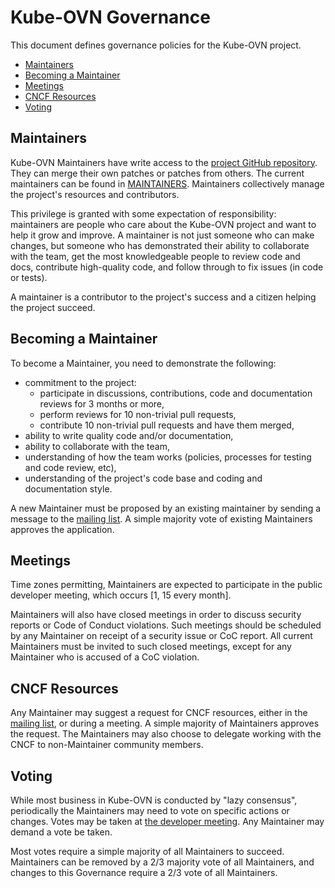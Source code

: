 # Kube-OVN Governance

This document defines governance policies for the Kube-OVN project.

- [Maintainers](#maintainers)
- [Becoming a Maintainer](#becoming-a-maintainer)
- [Meetings](#meetings)
- [CNCF Resources](#cncf-resources)
- [Voting](#voting)

## Maintainers

Kube-OVN Maintainers have write access to the [project GitHub repository](https://github.com/kubeovn/kube-ovn).
They can merge their own patches or patches from others. The current maintainers
can be found in [MAINTAINERS](./MAINTAINERS).  Maintainers collectively manage the project's
resources and contributors.

This privilege is granted with some expectation of responsibility: maintainers
are people who care about the Kube-OVN project and want to help it grow and
improve. A maintainer is not just someone who can make changes, but someone who
has demonstrated their ability to collaborate with the team, get the most
knowledgeable people to review code and docs, contribute high-quality code, and
follow through to fix issues (in code or tests).

A maintainer is a contributor to the project's success and a citizen helping
the project succeed.

## Becoming a Maintainer

<!-- If you have full Contributor Ladder documentation that covers becoming
a Maintainer or Owner, then this section should instead be a reference to that
documentation -->

To become a Maintainer, you need to demonstrate the following:

* commitment to the project:
    * participate in discussions, contributions, code and documentation reviews
      for 3 months or more,
    * perform reviews for 10 non-trivial pull requests,
    * contribute 10 non-trivial pull requests and have them merged,
* ability to write quality code and/or documentation,
* ability to collaborate with the team,
* understanding of how the team works (policies, processes for testing and code review, etc),
* understanding of the project's code base and coding and documentation style.

A new Maintainer must be proposed by an existing maintainer by sending a message to the
[mailing list](cncf-Kube-OVN-maintainers@lists.cncf.io). A simple majority vote of existing Maintainers
approves the application.

## Meetings

Time zones permitting, Maintainers are expected to participate in the public
developer meeting, which occurs
[1, 15 every month].

Maintainers will also have closed meetings in order to discuss security reports
or Code of Conduct violations.  Such meetings should be scheduled by any
Maintainer on receipt of a security issue or CoC report.  All current Maintainers
must be invited to such closed meetings, except for any Maintainer who is
accused of a CoC violation.

## CNCF Resources

Any Maintainer may suggest a request for CNCF resources, either in the
[mailing list](cncf-Kube-OVN-maintainers@lists.cncf.io), or during a
meeting.  A simple majority of Maintainers approves the request.  The Maintainers
may also choose to delegate working with the CNCF to non-Maintainer community
members.

## Voting

While most business in Kube-OVN is conducted by "lazy consensus", periodically
the Maintainers may need to vote on specific actions or changes.
Votes may be taken at [the developer meeting](cncf-Kube-OVN-maintainers@lists.cncf.io).  Any Maintainer may
demand a vote be taken.

Most votes require a simple majority of all Maintainers to succeed. Maintainers
can be removed by a 2/3 majority vote of all Maintainers, and changes to this
Governance require a 2/3 vote of all Maintainers.
